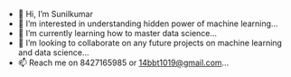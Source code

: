 - 👋 Hi, I’m Sunilkumar
- 👀 I’m interested in understanding hidden power of machine learning...
- 🌱 I’m currently learning how to master data science...
- 💞️ I’m looking to collaborate on any future projects on machine learning and data science...
- 📫 Reach me on 8427165985 or 14bbt1019@gmail.com...

<!---
Sunilkumar17-design/Sunilkumar17-design is a ✨ special ✨ repository because its `README.md` (this file) appears on your GitHub profile.
You can click the Preview link to take a look at your changes.
--->
